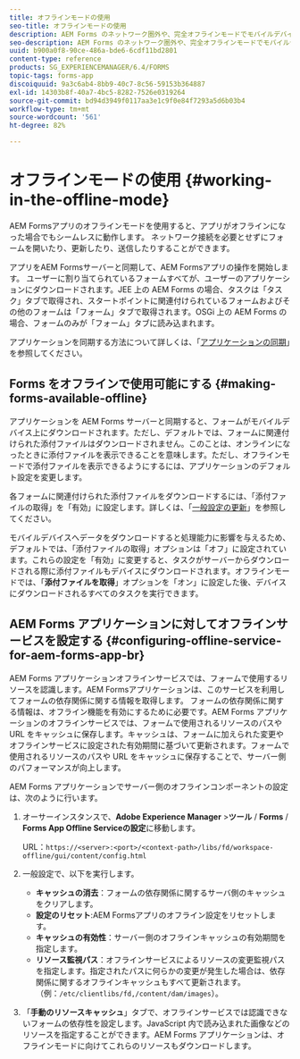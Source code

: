 ```yaml
---
title: オフラインモードの使用
seo-title: オフラインモードの使用
description: AEM Forms のネットワーク圏外や、完全オフラインモードでモバイルデバイスを使用して、AEM Forms アプリケーションで作業する
seo-description: AEM Forms のネットワーク圏外や、完全オフラインモードでモバイルデバイスを使用して、AEM Forms アプリケーションで作業する
uuid: b900a0f8-90ce-486a-bde6-6cdf11bd2801
content-type: reference
products: SG_EXPERIENCEMANAGER/6.4/FORMS
topic-tags: forms-app
discoiquuid: 9a3c6ab4-8bb9-40c7-8c56-59153b364887
exl-id: 14303b8f-40a7-4bc5-8282-7526e0319264
source-git-commit: bd94d3949f0117aa3e1c9f0e84f7293a5d6b03b4
workflow-type: tm+mt
source-wordcount: '561'
ht-degree: 82%

---
```


# オフラインモードの使用  {#working-in-the-offline-mode}

AEM Formsアプリのオフラインモードを使用すると、アプリがオフラインになった場合でもシームレスに動作します。 ネットワーク接続を必要とせずにフォームを開いたり、更新したり、送信したりすることができます。

アプリをAEM Formsサーバーと同期して、AEM Formsアプリの操作を開始します。 ユーザーに割り当てられているフォームすべてが、ユーザーのアプリケーションにダウンロードされます。JEE 上の AEM Forms の場合、タスクは「タスク」タブで取得され、スタートポイントに関連付けられているフォームおよびその他のフォームは「フォーム」タブで取得されます。OSGi 上の AEM Forms の場合、フォームのみが「フォーム」タブに読み込まれます。

アプリケーションを同期する方法について詳しくは、「[アプリケーションの同期](/help/forms/using/sync-app.md)」を参照してください。

## Forms をオフラインで使用可能にする  {#making-forms-available-offline}

アプリケーションを AEM Forms サーバーと同期すると、フォームがモバイルデバイス上にダウンロードされます。ただし、デフォルトでは、フォームに関連付けられた添付ファイルはダウンロードされません。このことは、オンラインになったときに添付ファイルを表示できることを意味します。ただし、オフラインモードで添付ファイルを表示できるようにするには、アプリケーションのデフォルト設定を変更します。

各フォームに関連付けられた添付ファイルをダウンロードするには、「添付ファイルの取得」を「有効」に設定します。詳しくは、「[一般設定の更新](/help/forms/using/update-general-settings.md)」を参照してください。

モバイルデバイスへデータをダウンロードすると処理能力に影響を与えるため、デフォルトでは、「添付ファイルの取得」オプションは「オフ」に設定されています。これらの設定を「有効」に変更すると、タスクがサーバーからダウンロードされる際に添付ファイルもデバイスにダウンロードされます。オフラインモードでは、「**添付ファイルを取得**」オプションを「オン」に設定した後、デバイスにダウンロードされるすべてのタスクを実行できます。

## AEM Forms アプリケーションに対してオフラインサービスを設定する {#configuring-offline-service-for-aem-forms-app-br}

AEM Forms アプリケーションオフラインサービスでは、フォームで使用するリソースを認識します。AEM Formsアプリケーションは、このサービスを利用してフォームの依存関係に関する情報を取得します。 フォームの依存関係に関する情報は、オフライン機能を有効にするために必要です。AEM Forms アプリケーションのオフラインサービスでは、フォームで使用されるリソースのパスや URL をキャッシュに保存します。キャッシュは、フォームに加えられた変更やオフラインサービスに設定された有効期間に基づいて更新されます。フォームで使用されるリソースのパスや URL をキャッシュに保存することで、サーバー側のパフォーマンスが向上します。

AEM Forms アプリケーションでサーバー側のオフラインコンポーネントの設定は、次のように行います。

1. オーサーインスタンスで、**Adobe Experience Manager** >**ツール** / **Forms** / **Forms App Offline Serviceの設定**&#x200B;に移動します。

   URL：`https://<server>:<port>/<context-path>/libs/fd/workspace-offline/gui/content/config.html`

1. 一般設定で、以下を実行します。

   * **キャッシュの消去**：フォームの依存関係に関するサーバ側のキャッシュをクリアします。
   * **設定のリセット**:AEM Formsアプリのオフライン設定をリセットします。
   * **キャッシュの有効性**：サーバー側のオフラインキャッシュの有効期間を指定します。
   * **リソース監視パス**：オフラインサービスによるリソースの変更監視パスを指定します。指定されたパスに何らかの変更が発生した場合は、依存関係に関するオフラインキャッシュもすべて更新されます。（例：`/etc/clientlibs/fd,/content/dam/images`）。

1. 「**手動のリソースキャッシュ**」タブで、オフラインサービスでは認識できないフォームの依存性を設定します。JavaScript 内で読み込まれた画像などのリソースを指定することができます。AEM Forms アプリケーションは、オフラインモードに向けてこれらのリソースもダウンロードします。
